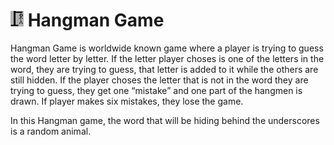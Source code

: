 # <img src="assets/images/logo.png" alt="HangmanGame logo" height="25"/> Hangman Game
Hangman Game is worldwide known game where a player is trying to guess the word letter by letter. If the letter player choses is one of the letters in the word, they are trying to guess, that letter is added to it while the others are still hidden. If the player choses the letter that is not in the word they are trying to guess, they get one “mistake” and one part of the hangmen is drawn. If player makes six mistakes, they lose the game. 

In this Hangman game, the word that will be hiding behind the underscores is a random animal.
